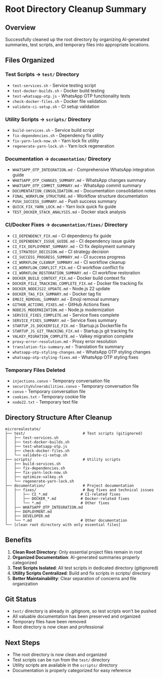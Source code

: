 # Root Directory Cleanup Summary

## Overview
Successfully cleaned up the root directory by organizing AI-generated summaries, test scripts, and temporary files into appropriate locations.

## Files Organized

### Test Scripts → `test/` Directory
- `test-services.sh` - Service testing script
- `test-docker-builds.sh` - Docker build testing
- `test-whatsapp-otp.js` - WhatsApp OTP functionality tests
- `check-docker-files.sh` - Docker file validation
- `validate-ci-setup.sh` - CI setup validation

### Utility Scripts → `scripts/` Directory
- `build-services.sh` - Service build script
- `fix-dependencies.sh` - Dependency fix utility
- `fix-yarn-lock-now.sh` - Yarn lock fix utility
- `regenerate-yarn-lock.sh` - Yarn lock regeneration

### Documentation → `documentation/` Directory
- `WHATSAPP_OTP_INTEGRATION.md` - Comprehensive WhatsApp integration guide
- `WHATSAPP_OTP_CHANGES_SUMMARY.md` - WhatsApp changes summary
- `WHATSAPP_OTP_COMMIT_SUMMARY.md` - WhatsApp commit summary
- `DOCUMENTATION_CONSOLIDATION.md` - Documentation consolidation notes
- `FINAL_WORKFLOW_STRUCTURE.md` - Workflow structure documentation
- `PUSH_SUCCESS_SUMMARY.md` - Push success summary
- `QUICK_FIX_YARN_LOCK.md` - Yarn lock quick fix guide
- `TEST_DOCKER_STACK_ANALYSIS.md` - Docker stack analysis

### CI/Docker Fixes → `documentation/fixes/` Directory
- `CI_DEPENDENCY_FIX.md` - CI dependency fix guide
- `CI_DEPENDENCY_ISSUE_GUIDE.md` - CI dependency issue guide
- `CI_FIX_DEPLOYMENT_SUMMARY.md` - CI fix deployment summary
- `CI_STRATEGY_DECISION.md` - CI strategy decision
- `CI_SUCCESS_PROGRESS_SUMMARY.md` - CI success progress
- `CI_WORKFLOW_CLEANUP_SUMMARY.md` - CI workflow cleanup
- `CI_WORKFLOW_CONFLICT_FIX.md` - CI workflow conflict fix
- `CI_WORKFLOW_RESTORATION_SUMMARY.md` - CI workflow restoration
- `DOCKER_BUILD_CONTEXT_FIX.md` - Docker build context fix
- `DOCKER_FILE_TRACKING_COMPLETE_FIX.md` - Docker file tracking fix
- `DOCKER_NODEJS22_UPDATE.md` - Node.js 22 update
- `DOCKER_TAG_FIX_SUMMARY.md` - Docker tag fix
- `EMOJI_REMOVAL_SUMMARY.md` - Emoji removal summary
- `GITHUB_ACTIONS_FIXES.md` - GitHub Actions fixes
- `NODEJS_MODERNIZATION.md` - Node.js modernization
- `SERVICE_FIXES_COMPLETE.md` - Service fixes complete
- `SERVICE_FIXES_SUMMARY.md` - Service fixes summary
- `STARTUP_JS_DOCKERFILE_FIX.md` - Startup.js Dockerfile fix
- `STARTUP_JS_GIT_TRACKING_FIX.md` - Startup.js git tracking fix
- `VALKEY_MIGRATION_COMPLETE.md` - Valkey migration complete
- `proxy-error-resolution.md` - Proxy error resolution
- `translation-fix-summary.md` - Translation fix summary
- `whatsapp-otp-styling-changes.md` - WhatsApp OTP styling changes
- `whatsapp-otp-styling-fixes.md` - WhatsApp OTP styling fixes

### Temporary Files Deleted
- `injections.convo` - Temporary conversation file
- `securityVulnerabilities.convo` - Temporary conversation file
- `convo` - Temporary conversation file
- `cookies.txt` - Temporary cookie file
- `node22.txt` - Temporary text file

## Directory Structure After Cleanup

```
microrealestate/
├── test/                          # Test scripts (gitignored)
│   ├── test-services.sh
│   ├── test-docker-builds.sh
│   ├── test-whatsapp-otp.js
│   ├── check-docker-files.sh
│   └── validate-ci-setup.sh
├── scripts/                       # Utility scripts
│   ├── build-services.sh
│   ├── fix-dependencies.sh
│   ├── fix-yarn-lock-now.sh
│   ├── optimize-valkey.sh
│   └── regenerate-yarn-lock.sh
├── documentation/                 # Project documentation
│   ├── fixes/                     # Bug fixes and technical issues
│   │   ├── CI_*.md               # CI-related fixes
│   │   ├── DOCKER_*.md           # Docker-related fixes
│   │   └── *.md                  # Other fixes
│   ├── WHATSAPP_OTP_INTEGRATION.md
│   ├── DEPLOYMENT.md
│   ├── DEVELOPER.md
│   └── *.md                      # Other documentation
└── [clean root directory with only essential files]
```

## Benefits

1. **Clean Root Directory**: Only essential project files remain in root
2. **Organized Documentation**: AI-generated summaries properly categorized
3. **Test Scripts Isolated**: All test scripts in dedicated directory (gitignored)
4. **Utility Scripts Centralized**: Build and fix scripts in scripts/ directory
5. **Better Maintainability**: Clear separation of concerns and file organization

## Git Status
- `test/` directory is already in .gitignore, so test scripts won't be pushed
- All valuable documentation has been preserved and organized
- Temporary files have been removed
- Root directory is now clean and professional

## Next Steps
- The root directory is now clean and organized
- Test scripts can be run from the `test/` directory
- Utility scripts are available in the `scripts/` directory
- Documentation is properly categorized for easy reference